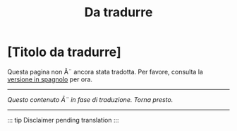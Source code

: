 ﻿---
title: [Da tradurre]
---

<!-- TODO: translation missing - Italian version -->

# [Titolo da tradurre]

Questa pagina non Ã¨ ancora stata tradotta. Per favore, consulta la [versione in spagnolo](/es/mitos-generales-7) per ora.

---

*Questo contenuto Ã¨ in fase di traduzione. Torna presto.*

---

::: tip
Disclaimer pending translation
:::
